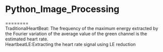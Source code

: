 # Python_Image_Processing
========
                <br>TraditionalHeartBeat:
                The frequency of the maximum energy extracted by the Fourier variation of the average value of the green channel is the estimated heart rate.
                <br>HeartbeatLE:Extracting the heart rate signal using LE reduction
